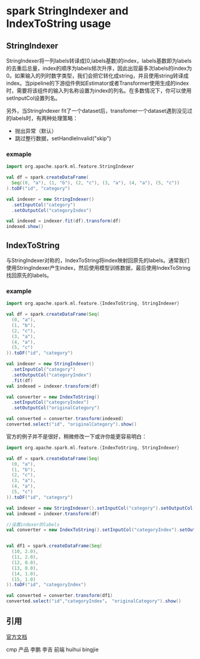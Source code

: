 # spark StringIndexer and IndexToString usage

## StringIndexer

StringIndexer将一列labels转译成[0,labels基数)的index，labels基数即为labels的去重后总量，index的顺序为labels频次升序，因此出现最多次labels的index为0。如果输入的列时数字类型，我们会把它转化成string，并且使用string转译成index。当pipeline的下游组件例如Estimator或者Transformer使用生成的index时，需要将该组件的输入列名称设置为index的列名。在多数情况下，你可以使用setInputCol设置列名。

另外，当StringIndexer fit了一个dataset后，transfomer一个dataset遇到没见过的labels时，有两种处理策略：
- 抛出异常（默认）
- 跳过整行数据，setHandleInvalid("skip")

### exmaple
``` scala
import org.apache.spark.ml.feature.StringIndexer

val df = spark.createDataFrame(
  Seq((0, "a"), (1, "b"), (2, "c"), (3, "a"), (4, "a"), (5, "c"))
).toDF("id", "category")

val indexer = new StringIndexer()
  .setInputCol("category")
  .setOutputCol("categoryIndex")

val indexed = indexer.fit(df).transform(df)
indexed.show()
```

## IndexToString

与StringIndexer对称的，IndexToString将index映射回原先的labels。通常我们使用StringIndexer产生index，然后使用模型训练数据，最后使用IndexToString找回原先的labels。

### example
``` scala
import org.apache.spark.ml.feature.{IndexToString, StringIndexer}

val df = spark.createDataFrame(Seq(
  (0, "a"),
  (1, "b"),
  (2, "c"),
  (3, "a"),
  (4, "a"),
  (5, "c")
)).toDF("id", "category")

val indexer = new StringIndexer()
  .setInputCol("category")
  .setOutputCol("categoryIndex")
  .fit(df)
val indexed = indexer.transform(df)

val converter = new IndexToString()
  .setInputCol("categoryIndex")
  .setOutputCol("originalCategory")

val converted = converter.transform(indexed)
converted.select("id", "originalCategory").show()
```
官方的例子并不是很好，稍微修改一下或许你能更容易明白：
``` scala
import org.apache.spark.ml.feature.{IndexToString, StringIndexer}

val df = spark.createDataFrame(Seq(
  (0, "a"),
  (1, "b"),
  (2, "c"),
  (3, "a"),
  (4, "a"),
  (5, "c")
)).toDF("id", "category")

val indexer = new StringIndexer().setInputCol("category").setOutputCol("categoryIndex").fit(df)
val indexed = indexer.transform(df)

//设置indexer的labels
val converter = new IndexToString().setInputCol("categoryIndex").setOutputCol("originalCategory").setLabels(indexer.labels)


val df1 = spark.createDataFrame(Seq(
  (10, 2.0),
  (11, 2.0),
  (12, 0.0),
  (13, 0.0),
  (14, 1.0),
  (15, 1.0)
)).toDF("id", "categoryIndex")

val converted = converter.transform(df1)
converted.select("id","categoryIndex"， "originalCategory").show()
```

## 引用

[官方文档](http://spark.apache.org/docs/latest/ml-features.html#indextostring)


cmp
产品     李鹏 李吉
前端     huihui bingjie
